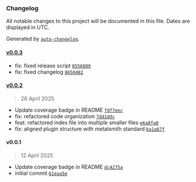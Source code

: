 ### Changelog

All notable changes to this project will be documented in this file. Dates are displayed in UTC.

Generated by [`auto-changelog`](https://github.com/CookPete/auto-changelog).

#### [v0.0.3](https://github.com/wernerglinka/metalsmith-simple-pagination/compare/v0.0.2...v0.0.3)

- fix: fixed release script [`0556889`](https://github.com/wernerglinka/metalsmith-simple-pagination/commit/05568899cefa844ec2ca4bcae4f83d9454ae6056)
- fix: fixed changelog [`8650482`](https://github.com/wernerglinka/metalsmith-simple-pagination/commit/865048293e14af4a5e69585bee0b43affcf594e2)

#### [v0.0.2](https://github.com/wernerglinka/metalsmith-simple-pagination/compare/v0.0.1...v0.0.2)

> 26 April 2025

- Update coverage badge in README [`fdf7eec`](https://github.com/wernerglinka/metalsmith-simple-pagination/commit/fdf7eece78b99d48f3f80abfa801da2376e7f92e)
- fix: refactored code organization [`7dd1ddc`](https://github.com/wernerglinka/metalsmith-simple-pagination/commit/7dd1ddc564cfac5ff408b6c087c471fd02582588)
- feat: refactored index file into multiple smaller files [`e6a8fa0`](https://github.com/wernerglinka/metalsmith-simple-pagination/commit/e6a8fa0e3412eee435295feaba3f58de8d18a6fa)
- fix: aligned plugin structure with metalsmith standard [`ba1a67f`](https://github.com/wernerglinka/metalsmith-simple-pagination/commit/ba1a67f2aced6e77726d458d22d10409ae5325f3)

#### v0.0.1

> 12 April 2025

- Update coverage badge in README [`dc4275a`](https://github.com/wernerglinka/metalsmith-simple-pagination/commit/dc4275a18a5ae0d1b44597637f7d4d7493389cbb)
- initial commit [`61eaa5e`](https://github.com/wernerglinka/metalsmith-simple-pagination/commit/61eaa5e00ccb59b28c2dba9aafe8f0b243097397)
